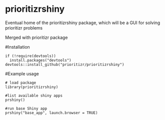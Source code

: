 # prioritizrshiny
Eventual home of the prioritizrshiny package, which will be a GUI for solving prioritizr problems

Merged with prioritizr package

#Installation
```
if (!require(devtools))
  install.packages("devtools")
devtools::install_github("prioritizr/prioritizrshiny")
```

#Example usage
```
# load package
library(prioritizrshiny)
```


```
#list available shiny apps
prshiny()

#run base Shiny app
prshiny("base_app", launch.browser = TRUE)
```
